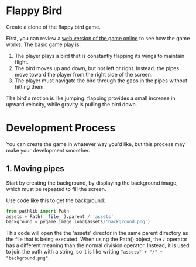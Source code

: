 # Flappy Bird

Create a clone of the flappy bird game. 

First, you can review a  [web version of the game online](https://flappybird.io/) to see how the game works. The basic game play is:

1. The player plays a bird that is constantly flapping its wings to maintain flight. 
2. The bird moves up and down, but not left or right. Instead. the pipes move toward the player from the right side of the screen.
3. The player must navigate the bird through the gaps in the pipes without hitting them. 

The bird's motion is like jumping: flapping provides a small increase in upward
velocity, while gravity is pulling the bird down. 

# Development Process

You can create the game in whatever way you'd like, but this process may make your development smoother. 

## 1. Moving pipes

Start by creating the background, by displaying the background image, which must be repeated to fill the screen.

Use code like this to get the background:

```python
from pathlib import Path
assets = Path(__file__).parent / 'assets'
background = pygame.image.load(assets/'background.png')
```

This code will open the the 'assets' director in the same parent directory as
the file that is being executed.  When using the Path() object, the `/` operator
has a different meaning than the normal division operator.  Instead, it is used
to join the path with a string, so it is like writing `"assets" + "/" + "background.png"`. 


